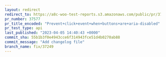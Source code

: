 ```yaml
---
layout: redirect
redirect_to: https://a8c-woo-test-reports.s3.amazonaws.com/public/pr/37577/api/index.html
pr_number: 37577
pr_title_encoded: "Prevent+click+event+when+buttons+are+aria-disabled"
pr_test_type: api
last_published: "2023-04-05 14:40:43 +0000"
commit_sha: 55b1b3f0e4943cce6f314943fce51d4b0270ab88
commit_message: "Add changelog file"
branch_name: fix/37249
---
```

